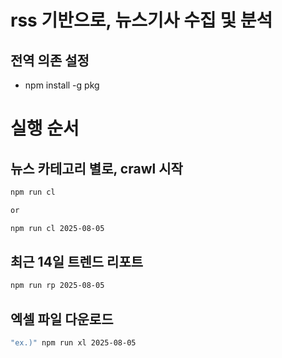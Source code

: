 # rss 기반으로, 뉴스기사 수집 및 분석

## 전역 의존 설정
- npm install -g pkg

# 실행 순서

## 뉴스 카테고리 별로, crawl 시작
```bash
npm run cl

or 

npm run cl 2025-08-05
```

## 최근 14일 트렌드 리포트
```bash
npm run rp 2025-08-05
```

## 엑셀 파일 다운로드

```bash
"ex.)" npm run xl 2025-08-05
```